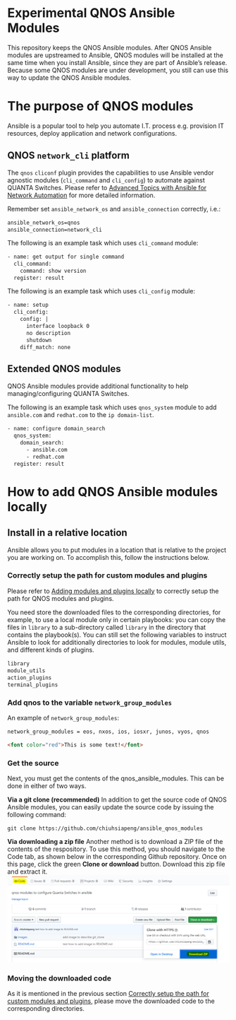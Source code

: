 # Experimental QNOS Ansible Modules
This repository keeps the QNOS Ansible modules.
After QNOS Ansible modules are upstreamed to Ansible, QNOS modules will be installed at the same time when you install Ansible, since they are part of Ansible’s release.
Because some QNOS modules are under development, you still can use this way to update the QNOS Ansible modules.

#	The purpose of QNOS modules
Ansible is a popular tool to help you automate I.T. process e.g. provision IT resources, deploy application and network configurations.

## QNOS `network_cli` platform
The `qnos` `cliconf` plugin provides the capabilities to use Ansible vendor agnostic modules (`cli_command` and `cli_config`) to automate against QUANTA Switches. Please refer to [Advanced Topics with Ansible for Network Automation](https://docs.ansible.com/ansible/latest/network/user_guide/index.html) for more detailed information.

Remember set `ansible_network_os` and `ansible_connection` correctly, i.e.:

```
ansible_network_os=qnos
ansible_connection=network_cli
```

The following is an example task which uses `cli_command` module:
```
- name: get output for single command
  cli_command:
    command: show version
  register: result
```

The following is an example task which uses `cli_config` module:
```
- name: setup
  cli_config:
    config: |
      interface loopback 0
      no description
      shutdown
    diff_match: none
```



## Extended QNOS modules
QNOS Ansible modules provide additional functionality to help managing/configuring QUANTA Switches.

The following is an example task which uses `qnos_system` module to add `ansible.com` and `redhat.com` to the `ip domain-list`.
```
- name: configure domain_search
  qnos_system:
    domain_search:
      - ansible.com
      - redhat.com
  register: result
```

# How to add QNOS Ansible modules locally
## Install in a relative location
Ansible allows you to put modules in a location that is relative to the project you are working on. To accomplish this, follow the instructions below.

### Correctly setup the path for custom modules and plugins
Please refer to [Adding modules and plugins locally](https://docs.ansible.com/ansible/latest/dev_guide/developing_locally.html) to correctly setup the path for QNOS modules and plugins.

You need store the downloaded files to the corresponding directories, for example, to use a local module only in certain playbooks: you can copy the files in `library` to a sub-directory called `library` in the directory that contains the playbook(s).
You can still set the following variables to instruct Ansible to look for additionally directories to look for modules, module utils, and different kinds of plugins.
```
library
module_utils
action_plugins
terminal_plugins
```

### Add qnos to the variable `network_group_modules`
An example of `network_group_modules`:
```
network_group_modules = eos, nxos, ios, iosxr, junos, vyos, qnos
```
```html
<font color="red">This is some text!</font>
```
### Get the source
Next, you must get the contents of the qnos_ansible_modules. This can be done in either of two ways.

**Via a git clone (recommended)**
In addition to get the source code of QNOS Ansible modules, you can easily update the source code by issuing the following command:
```
git clone https://github.com/chiuhsiapeng/ansible_qnos_modules
```
**Via downloading a zip file**
Another method is to download a ZIP file of the contents of the respository. To use this method, you should navigate to the Code tab, as shown below in the corresponding Github repository. Once on this page, click the green __Clone or download__ button. Download this zip file and extract it.
![download zip](images/download_zip.png)

### Moving the downloaded code
As it is mentioned in the previous section [Correctly setup the path for custom modules and plugins](#Correctly-setup-the-path-for-custom-modules-and-plugins), please move the downloaded code to the corresponding directories.
